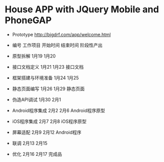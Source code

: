 # House APP with JQuery Mobile and PhoneGAP
* Prototype http://bjgdrf.com/app/welcome.html



* 编号	工作项目	开始时间	结束时间	阶段性产出
* 原型拆解	1月19	1月20	
* 接口文档定义	1月21	1月23	接口文档
* 框架搭建与环境准备	1月24	1月25	
* 静态页面编写	1月26	1月29	静态页面
* 伪造API调试	1月30	2月1	
* Android程序集成	2月2	2月6	Android程序原型
* iOS程序集成	2月7	2月8	iOS程序原型
* 屏幕适配	2月9	2月12	Android程序
* 联调	2月13	2月15	
* 优化	2月16	2月17	完成品
